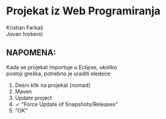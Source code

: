 # Projekat iz Web Programiranja
Kristian Farkaš  
Jovan Ivošević


## NAPOMENA:
Kada se projekat importuje u Eclipse, ukoliko  
postoji greška, potrebno je uraditi sledeće:  
1. Desni klik na projekat (nomad)
2. Maven
3. Update project
4. ✓ "Force Update of Snapshots/Releases"  
5. "OK"

